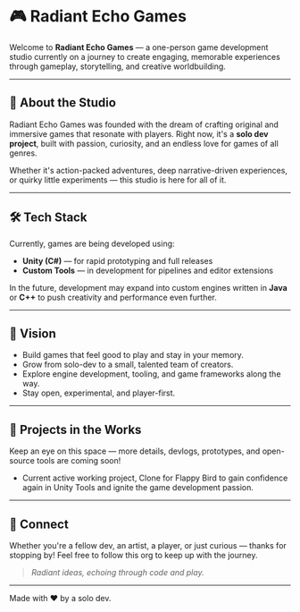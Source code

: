 # 🎮 Radiant Echo Games

Welcome to **Radiant Echo Games** — a one-person game development studio currently on a journey to create engaging, memorable experiences through gameplay, storytelling, and creative worldbuilding.

---

## 🌟 About the Studio

Radiant Echo Games was founded with the dream of crafting original and immersive games that resonate with players. Right now, it's a **solo dev project**, built with passion, curiosity, and an endless love for games of all genres.

Whether it's action-packed adventures, deep narrative-driven experiences, or quirky little experiments — this studio is here for all of it.

---

## 🛠️ Tech Stack

Currently, games are being developed using:

- **Unity (C#)** — for rapid prototyping and full releases
- **Custom Tools** — in development for pipelines and editor extensions

In the future, development may expand into custom engines written in **Java** or **C++** to push creativity and performance even further.

---

## 🎯 Vision

- Build games that feel good to play and stay in your memory.
- Grow from solo-dev to a small, talented team of creators.
- Explore engine development, tooling, and game frameworks along the way.
- Stay open, experimental, and player-first.

---

## 🚧 Projects in the Works

Keep an eye on this space — more details, devlogs, prototypes, and open-source tools are coming soon!
- Current active working project, Clone for Flappy Bird to gain confidence again in Unity Tools and ignite the game development passion.

---

## 🙌 Connect

Whether you're a fellow dev, an artist, a player, or just curious — thanks for stopping by! Feel free to follow this org to keep up with the journey.

> *Radiant ideas, echoing through code and play.*

---

Made with ❤️ by a solo dev.
